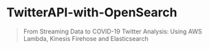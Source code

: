 # TwitterAPI-with-OpenSearch
>From Streaming Data to COVID-19 Twitter Analysis: Using AWS Lambda, Kinesis Firehose and Elasticsearch
